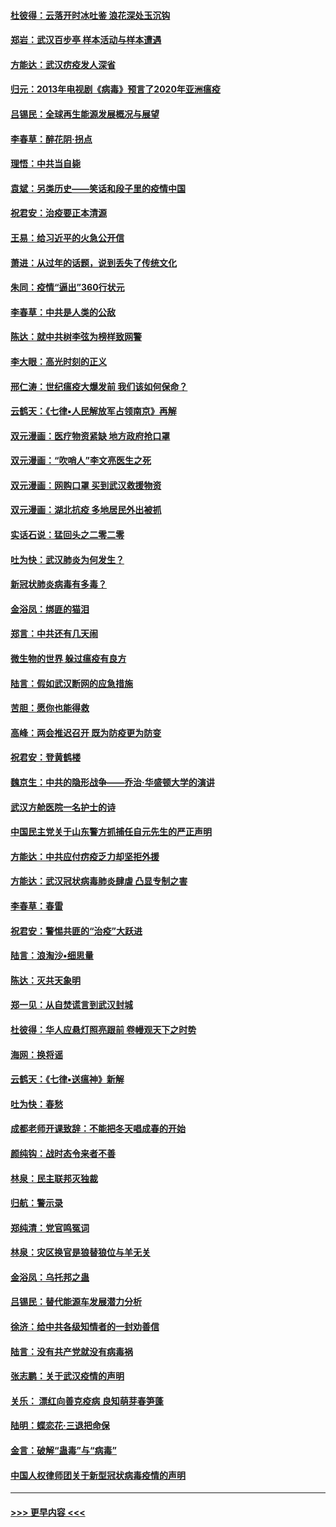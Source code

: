 #### [杜彼得：云落开时冰吐鉴 浪花深处玉沉钩](../pages/nsc993/n11892107.md?t=02250131) 
#### [郑岩：武汉百步亭 样本活动与样本遭遇](../pages/nsc993/n11892310.md?t=02250131) 
#### [方能达：武汉疠疫发人深省](../pages/nsc993/n11891376.md?t=02250131) 
#### [归元：2013年电视剧《病毒》预言了2020年亚洲瘟疫](../pages/nsc993/n11891126.md?t=02250131) 
#### [吕锡民：全球再生能源发展概况与展望](../pages/nsc993/n11890613.md?t=02250131) 
#### [李春草：醉花阴·拐点](../pages/nsc993/n11890567.md?t=02250131) 
#### [理悟：中共当自毙](../pages/nsc993/n11890559.md?t=02250131) 
#### [袁斌：另类历史——笑话和段子里的疫情中国](../pages/nsc993/n11889243.md?t=02250131) 
#### [祝君安：治疫要正本清源](../pages/nsc993/n11889085.md?t=02250131) 
#### [王易：给习近平的火急公开信](../pages/nsc993/n11888225.md?t=02250131) 
#### [萧进：从过年的话题，说到丢失了传统文化](../pages/nsc993/n11887732.md?t=02250131) 
#### [朱同：疫情“逼出”360行状元](../pages/nsc993/n11887678.md?t=02250131) 
#### [李春草：中共是人类的公敌](../pages/nsc993/n11887656.md?t=02250131) 
#### [陈达：就中共树李弦为榜样致网警](../pages/nsc993/n11887625.md?t=02250131) 
#### [李大眼：高光时刻的正义](../pages/nsc993/n11887585.md?t=02250131) 
#### [邢仁涛：世纪瘟疫大爆发前 我们该如何保命？](../pages/nsc993/n11887535.md?t=02250131) 
#### [云鹤天：《七律▪人民解放军占领南京》再解](../pages/nsc993/n11887524.md?t=02250131) 
#### [双元漫画：医疗物资紧缺 地方政府抢口罩](../pages/nsc993/n11884744.md?t=02250131) 
#### [双元漫画：“吹哨人”李文亮医生之死](../pages/nsc993/n11884705.md?t=02250131) 
#### [双元漫画：网购口罩 买到武汉救援物资](../pages/nsc993/n11884670.md?t=02250131) 
#### [双元漫画：湖北抗疫 多地居民外出被抓](../pages/nsc993/n11884643.md?t=02250131) 
#### [实话石说：猛回头之二零二零](../pages/nsc993/n11883968.md?t=02250131) 
#### [吐为快：武汉肺炎为何发生？](../pages/nsc993/n11882180.md?t=02250131) 
#### [新冠状肺炎病毒有多毒？](../pages/nsc993/n11881790.md?t=02250131) 
#### [金浴凤：绑匪的猫泪](../pages/nsc993/n11880664.md?t=02250131) 
#### [郑言：中共还有几天闹](../pages/nsc993/n11880645.md?t=02250131) 
#### [微生物的世界 躲过瘟疫有良方](../pages/nsc993/n11880492.md?t=02250131) 
#### [陆言：假如武汉断网的应急措施](../pages/nsc993/n11880619.md?t=02250131) 
#### [苦胆：愿你也能得救](../pages/nsc993/n11880601.md?t=02250131) 
#### [高峰：两会推迟召开  既为防疫更为防变](../pages/nsc993/n11879977.md?t=02250131) 
#### [祝君安：登黄鹤楼](../pages/nsc993/n11880583.md?t=02250131) 
#### [魏京生：中共的隐形战争——乔治‧华盛顿大学的演讲](../pages/nsc993/n11879765.md?t=02250131) 
#### [武汉方舱医院一名护士的诗](../pages/nsc993/n11878480.md?t=02250131) 
#### [中国民主党关于山东警方抓捕任自元先生的严正声明](../pages/nsc993/n11877506.md?t=02250131) 
#### [方能达：中共应付疠疫乏力却坚拒外援](../pages/nsc993/n11877497.md?t=02250131) 
#### [方能达：武汉冠状病毒肺炎肆虐 凸显专制之害](../pages/nsc993/n11877475.md?t=02250131) 
#### [李春草：春雷](../pages/nsc993/n11876287.md?t=02250131) 
#### [祝君安：警惕共匪的“治疫”大跃进](../pages/nsc993/n11876084.md?t=02250131) 
#### [陆言：浪淘沙•细思量](../pages/nsc993/n11876071.md?t=02250131) 
#### [陈达：灭共天象明](../pages/nsc993/n11876063.md?t=02250131) 
#### [郑一见：从自焚谎言到武汉封城](../pages/nsc993/n11875621.md?t=02250131) 
#### [杜彼得：华人应悬灯照亮跟前 卷幔观天下之时势](../pages/nsc993/n11874822.md?t=02250131) 
#### [海网：换将谣](../pages/nsc993/n11873712.md?t=02250131) 
#### [云鹤天：《七律▪送瘟神》新解](../pages/nsc993/n11873598.md?t=02250131) 
#### [吐为快：春愁](../pages/nsc993/n11872801.md?t=02250131) 
#### [成都老师开课致辞：不能把冬天唱成春的开始](../pages/nsc993/n11872653.md?t=02250131) 
#### [颜纯钩：战时态令来者不善](../pages/nsc993/n11872011.md?t=02250131) 
#### [林泉：民主联邦灭独裁](../pages/nsc993/n11870998.md?t=02250131) 
#### [归航：警示录](../pages/nsc993/n11870963.md?t=02250131) 
#### [郑纯清：党官鸣冤词](../pages/nsc993/n11870938.md?t=02250131) 
#### [林泉：灾区换官是狼替狼位与羊无关](../pages/nsc993/n11870896.md?t=02250131) 
#### [金浴凤：乌托邦之蛊](../pages/nsc993/n11870879.md?t=02250131) 
#### [吕锡民：替代能源车发展潜力分析](../pages/nsc993/n11870656.md?t=02250131) 
#### [徐济：给中共各级知情者的一封劝善信](../pages/nsc993/n11868561.md?t=02250131) 
#### [陆言：没有共产党就没有病毒祸](../pages/nsc993/n11868232.md?t=02250131) 
#### [张志鹏：关于武汉疫情的声明](../pages/nsc993/n11867182.md?t=02250131) 
#### [关乐： 漂红向善克疫病 良知萌芽春笋蓬](../pages/nsc993/n11865710.md?t=02250131) 
#### [陆明：蝶恋花‧三退把命保](../pages/nsc993/n11865673.md?t=02250131) 
#### [金言：破解“蛊毒”与“病毒”](../pages/nsc993/n11864103.md?t=02250131) 
#### [中国人权律师团关于新型冠状病毒疫情的声明](../pages/nsc993/n11864249.md?t=02250131) 

----
#### [ >>> 更早内容 <<< ](../indexes/nsc993-earlier.md)
